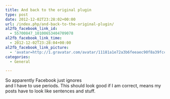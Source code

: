 ```yaml
---
title: And back to the original plugin
type: post
date: 2012-12-02T23:28:02+00:00
url: /index.php/and-back-to-the-original-plugin/
al2fb_facebook_link_id:
  - 55700847_10100653404709078
al2fb_facebook_link_time:
  - 2012-12-02T23:28:04+00:00
al2fb_facebook_link_picture:
  - 'avatar=http://1.gravatar.com/avatar/11181a1e72a3b6feeaec90f8a39fcc2f?s=96&amp;d=http%3A%2F%2F1.gravatar.com%2Favatar%2Fad516503a11cd5ca435acc9bb6523536%3Fs%3D96&amp;r=G'
categories:
  - General

---
```

So apparently Facebook just ignores <br> and I have to use periods. This should look good if I am correct, means my posts have to look like sentences and stuff.